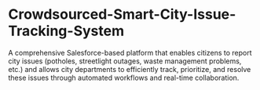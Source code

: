 # Crowdsourced-Smart-City-Issue-Tracking-System
A comprehensive Salesforce-based platform that enables citizens to report city issues (potholes, streetlight outages, waste management problems, etc.) and allows city departments to efficiently track, prioritize, and resolve these issues through automated workflows and real-time collaboration.
